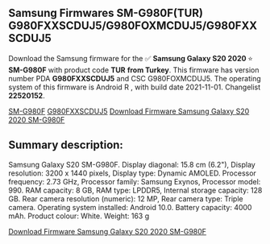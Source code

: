 <h2>Samsung Firmwares SM-G980F(TUR) G980FXXSCDUJ5/G980FOXMCDUJ5/G980FXXSCDUJ5</h2>
Download the Samsung firmware for the ✅ <strong>Samsung Galaxy S20 2020 </strong> ⭐ <strong>SM-G980F</strong> with product code <strong>TUR</strong> <strong> from Turkey</strong>. This firmware has version number PDA <strong>G980FXXSCDUJ5</strong> and CSC G980FOXMCDUJ5. The operating system of this firmware is Android R , with build date 2021-11-01. Changelist <strong>22520152</strong>.


[SM-G980F](https://samfirm.shop/samsung/model/SM-G980F)
[G980FXXSCDUJ5](https://samfirm.shop/samsung/pda/G980FXXSCDUJ5)
[Download Firmware Samsung Galaxy S20 2020 SM-G980F](https://samfirm.shop/samsung/firmware/470928)
<h2>Summary description:</h2>
<p>Samsung Galaxy S20 SM-G980F. Display diagonal: 15.8 cm (6.2"), Display resolution: 3200 x 1440 pixels, Display type: Dynamic AMOLED. Processor frequency: 2.73 GHz, Processor family: Samsung Exynos, Processor model: 990. RAM capacity: 8 GB, RAM type: LPDDR5, Internal storage capacity: 128 GB. Rear camera resolution (numeric): 12 MP, Rear camera type: Triple camera. Operating system installed: Android 10.0. Battery capacity: 4000 mAh. Product colour: White. Weight: 163 g</p>


[Download Firmware Samsung Galaxy S20 2020 SM-G980F](https://samfirm.shop/samsung/firmware/470928)
